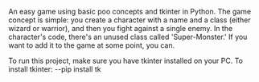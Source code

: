 An easy game using basic poo concepts and tkinter in Python. The game concept is simple: you create a character with a name and a class (either wizard or warrior), and then you fight against a single enemy. 
In the character's code, there's an unused class called 'Super-Monster.' If you want to add it to the game at some point, you can.

To run this project, make sure you have tkinter installed on your PC.
To install tkinter:
  --pip install tk
